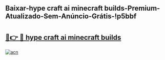
## Baixar-hype craft ai minecraft builds-Premium-Atualizado-Sem-Anúncio-Grátis-!p5bbf

# <h2><a href="https://andorid.site?title=hype_craft_ai_minecraft_builds&ref=27">🔗👉 🔴 hype craft ai minecraft builds</a></h2>

[![acn](https://github.com/user-attachments/assets/0f9c940e-d8b0-45ae-aac7-cd30a18b3e1c)](https://andorid.site?title=hype_craft_ai_minecraft_builds&ref=27)

